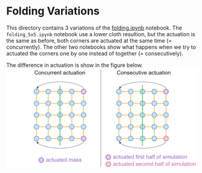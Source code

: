# Folding Variations

This directory contains 3 variations of the [folding.ipynb](https://github.com/Victorlouisdg/differentiable-cloth-folding/blob/master/folding.ipynb) notebook.
The `folding_5x5.ipynb` notebook use a lower cloth resultion, but the actuation is the same as before, both corners are actuated at the same time (= concurrently).
The other two notebooks show what happens when we try to actuated the corners one by one instead of together (= consecutively). 

The difference in actuation is show in the figure below.
![concurrent_consectuive](/images/concurrent_consecutive.png)